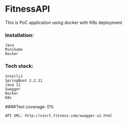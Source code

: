 # FitnessAPI
This is PoC application using docker with K8s deployment

### Installation:
    Java
    Minikube
    Docker


### Tech stack:
    IntelliJ
    SpringBoot 2.2.11
    Java 11
    Swagger
    Docker
    K8s


####Test coverage: 0%

    API URL: http://vinrt.fitness.com/swagger-ui.html




